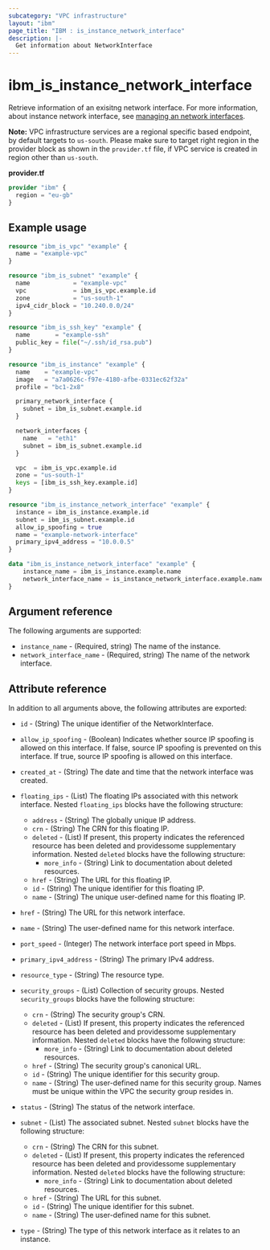 ```yaml
---
subcategory: "VPC infrastructure"
layout: "ibm"
page_title: "IBM : is_instance_network_interface"
description: |-
  Get information about NetworkInterface
---
```


# ibm_is_instance_network_interface

Retrieve information of an exisitng network interface. For more information, about instance network interface, see [managing an network interfaces](https://cloud.ibm.com/docs/vpc?topic=vpc-using-instance-vnics).


**Note:** 
VPC infrastructure services are a regional specific based endpoint, by default targets to `us-south`. Please make sure to target right region in the provider block as shown in the `provider.tf` file, if VPC service is created in region other than `us-south`.

**provider.tf**

```terraform
provider "ibm" {
  region = "eu-gb"
}
```

## Example usage

```terraform
resource "ibm_is_vpc" "example" {
  name = "example-vpc"
}

resource "ibm_is_subnet" "example" {
  name            = "example-vpc"
  vpc             = ibm_is_vpc.example.id
  zone            = "us-south-1"
  ipv4_cidr_block = "10.240.0.0/24"
}

resource "ibm_is_ssh_key" "example" {
  name       = "example-ssh"
  public_key = file("~/.ssh/id_rsa.pub")
}

resource "ibm_is_instance" "example" {
  name    = "example-vpc"
  image   = "a7a0626c-f97e-4180-afbe-0331ec62f32a"
  profile = "bc1-2x8"

  primary_network_interface {
    subnet = ibm_is_subnet.example.id
  }

  network_interfaces {
    name   = "eth1"
    subnet = ibm_is_subnet.example.id
  }

  vpc  = ibm_is_vpc.example.id
  zone = "us-south-1"
  keys = [ibm_is_ssh_key.example.id]
}

resource "ibm_is_instance_network_interface" "example" {
  instance = ibm_is_instance.example.id
  subnet = ibm_is_subnet.example.id
  allow_ip_spoofing = true
  name = "example-network-interface"
  primary_ipv4_address = "10.0.0.5"
}

data "ibm_is_instance_network_interface" "example" {
	instance_name = ibm_is_instance.example.name
	network_interface_name = is_instance_network_interface.example.name
}
```

## Argument reference

The following arguments are supported:

- `instance_name` - (Required, string) The name of the instance.
- `network_interface_name` - (Required, string) The name of the network interface.

## Attribute reference

In addition to all arguments above, the following attributes are exported:

- `id` - (String) The unique identifier of the NetworkInterface.
- `allow_ip_spoofing` - (Boolean) Indicates whether source IP spoofing is allowed on this interface. If false, source IP spoofing is prevented on this interface. If true, source IP spoofing is allowed on this interface.

- `created_at` - (String) The date and time that the network interface was created.

- `floating_ips` - (List) The floating IPs associated with this network interface. Nested `floating_ips` blocks have the following structure:
	- `address` - (String) The globally unique IP address.
	- `crn` - (String) The CRN for this floating IP.
	- `deleted` - (List) If present, this property indicates the referenced resource has been deleted and providessome supplementary information. Nested `deleted` blocks have the following structure:
		- `more_info` - (String) Link to documentation about deleted resources.
	- `href` - (String) The URL for this floating IP.
	- `id` - (String) The unique identifier for this floating IP.
	- `name` - (String) The unique user-defined name for this floating IP.

- `href` - (String) The URL for this network interface.

- `name` - (String) The user-defined name for this network interface.

- `port_speed` - (Integer) The network interface port speed in Mbps.

- `primary_ipv4_address` - (String) The primary IPv4 address.

- `resource_type` - (String) The resource type.

- `security_groups` - (List) Collection of security groups. Nested `security_groups` blocks have the following structure:
	- `crn` - (String) The security group's CRN.
	- `deleted` - (List) If present, this property indicates the referenced resource has been deleted and providessome supplementary information. Nested `deleted` blocks have the following structure:
		- `more_info` - (String) Link to documentation about deleted resources.
	- `href` - (String) The security group's canonical URL.
	- `id` - (String) The unique identifier for this security group.
	- `name` - (String) The user-defined name for this security group. Names must be unique within the VPC the security group resides in.

- `status` - (String) The status of the network interface.

- `subnet` - (List) The associated subnet. Nested `subnet` blocks have the following structure:
	- `crn` - (String) The CRN for this subnet.
	- `deleted` - (List) If present, this property indicates the referenced resource has been deleted and providessome supplementary information. Nested `deleted` blocks have the following structure:
		- `more_info` - (String) Link to documentation about deleted resources.
	- `href` - (String) The URL for this subnet.
	- `id` - (String) The unique identifier for this subnet.
	- `name` - (String) The user-defined name for this subnet.

- `type` - (String) The type of this network interface as it relates to an instance.

